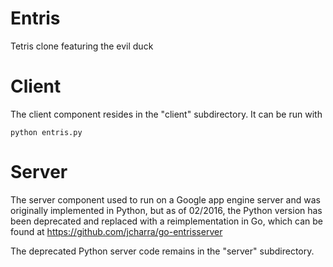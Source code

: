Entris
======

Tetris clone featuring the evil duck

Client
======

The client component resides in the "client" subdirectory. It can be run with

```
python entris.py
```

Server
======

The server component used to run on a Google app engine server and was originally implemented in Python, but as of 02/2016,
the Python version has been deprecated and replaced with a reimplementation in Go, which can be found at
https://github.com/jcharra/go-entrisserver

The deprecated Python server code remains in the "server" subdirectory.